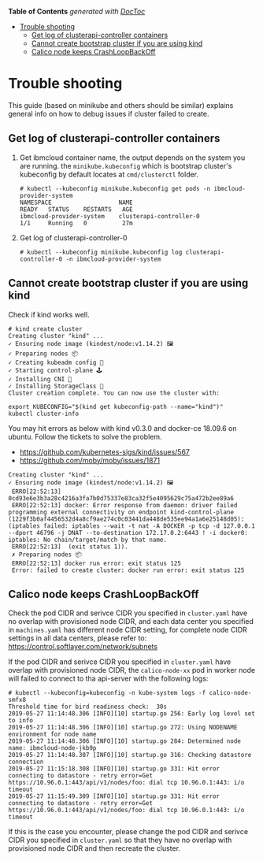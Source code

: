 <!-- START doctoc generated TOC please keep comment here to allow auto update -->
<!-- DON'T EDIT THIS SECTION, INSTEAD RE-RUN doctoc TO UPDATE -->
**Table of Contents**  *generated with [DocToc](https://github.com/thlorenz/doctoc)*

- [Trouble shooting](#trouble-shooting)
  - [Get log of clusterapi-controller containers](#get-log-of-clusterapi-controller-containers)
  - [Cannot create bootstrap cluster if you are using kind](#cannot-create-bootstrap-cluster-if-you-are-using-kind)
  - [Calico node keeps CrashLoopBackOff](#calico-node-keeps-crashloopbackoff)

<!-- END doctoc generated TOC please keep comment here to allow auto update -->

# Trouble shooting

This guide (based on minikube and others should be similar) explains general info on how to debug issues if cluster failed to create.

## Get log of clusterapi-controller containers

1. Get ibmcloud container name, the output depends on the system you are running.
   the `minikube.kubeconfig` which is bootstrap cluster's kubeconfig by default locates at `cmd/clusterctl` folder.

   ```
   # kubectl --kubeconfig minikube.kubeconfig get pods -n ibmcloud-provider-system
   NAMESPACE                   NAME                                     READY   STATUS    RESTARTS   AGE
   ibmcloud-provider-system    clusterapi-controller-0                  1/1     Running   0          27m
   ```

2. Get log of clusterapi-controller-0

   ```
   # kubectl --kubeconfig minikube.kubeconfig log clusterapi-controller-0 -n ibmcloud-provider-system
   ```

## Cannot create bootstrap cluster if you are using kind
   
   Check if kind works well.

   ```
   # kind create cluster
   Creating cluster "kind" ...
   ✓ Ensuring node image (kindest/node:v1.14.2) 🖼
   ✓ Preparing nodes 📦
   ✓ Creating kubeadm config 📜
   ✓ Starting control-plane 🕹️
   ✓ Installing CNI 🔌
   ✓ Installing StorageClass 💾
   Cluster creation complete. You can now use the cluster with:

   export KUBECONFIG="$(kind get kubeconfig-path --name="kind")"
   kubectl cluster-info
   ```

   You may hit errors as below with kind v0.3.0 and docker-ce 18.09.6 on ubuntu.
   Follow the tickets to solve the problem.
   - https://github.com/kubernetes-sigs/kind/issues/567
   - https://github.com/moby/moby/issues/1871
   ```
   Creating cluster "kind" ...
   ✓ Ensuring node image (kindest/node:v1.14.2) 🖼
    ERRO[22:52:13] 0cd93e6e3b3a28c4216a3fa7b0d75337e83ca32f5e4095629c75a472b2ee89a6
    ERRO[22:52:13] docker: Error response from daemon: driver failed programming external connectivity on endpoint kind-control-plane (1229f3b0af4456532d4a8cf9ae274c0c03441da448de535ee94a1a6e25148d05):  (iptables failed: iptables --wait -t nat -A DOCKER -p tcp -d 127.0.0.1 --dport 46796 -j DNAT --to-destination 172.17.0.2:6443 ! -i docker0: iptables: No chain/target/match by that name.
    ERRO[22:52:13]  (exit status 1)).
    ✗ Preparing nodes 📦
    ERRO[22:52:13] docker run error: exit status 125
    Error: failed to create cluster: docker run error: exit status 125
   ```

## Calico node keeps CrashLoopBackOff

Check the pod CIDR and serivce CIDR you specified in `cluster.yaml` have no overlap with provisioned node CIDR, and each data center you specified in `machines.yaml` has different node CIDR setting, for complete node CIDR settings in all data centers, please refer to: https://control.softlayer.com/network/subnets

If the pod CIDR and serivce CIDR you specified in `cluster.yaml` have overlap with provisioned node CIDR, the `calico-node-xx` pod in worker node will failed to connect to tha api-server with the following logs:

   ```
   # kubectl --kubeconfig=kubeconfig -n kube-system logs -f calico-node-smfx8
   Threshold time for bird readiness check:  30s
   2019-05-27 11:14:48.306 [INFO][10] startup.go 256: Early log level set to info
   2019-05-27 11:14:48.306 [INFO][10] startup.go 272: Using NODENAME environment for node name
   2019-05-27 11:14:48.306 [INFO][10] startup.go 284: Determined node name: ibmcloud-node-jkb9p
   2019-05-27 11:14:48.307 [INFO][10] startup.go 316: Checking datastore connection
   2019-05-27 11:15:18.308 [INFO][10] startup.go 331: Hit error connecting to datastore - retry error=Get https://10.96.0.1:443/api/v1/nodes/foo: dial tcp 10.96.0.1:443: i/o timeout
   2019-05-27 11:15:49.309 [INFO][10] startup.go 331: Hit error connecting to datastore - retry error=Get https://10.96.0.1:443/api/v1/nodes/foo: dial tcp 10.96.0.1:443: i/o timeout
   ```

If this is the case you encounter, please change the pod CIDR and serivce CIDR you specified in `cluster.yaml` so that they have no overlap with provisioned node CIDR and then recreate the cluster.
